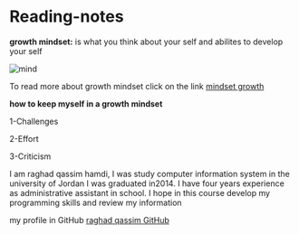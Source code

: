 # Reading-notes

**growth mindset:**
is what you think about your self and abilites to develop your self 

![mind](https://assets.entrepreneur.com/content/3x2/2000/1600288418-GettyImages-1185654371.jpg?width=700&crop=2:1)

To read more about growth mindset click on the link 
[mindset growth](https://www.mindsetworks.com/science/)

**how to keep myself in a growth mindset**

1-Challenges

2-Effort

3-Criticism

I am raghad qassim hamdi, I was study computer information system in the university of Jordan
I was graduated in2014.
I have four years experience as administrative assistant in
school.
 I hope in this course develop my programming skills and review my information
 
 my profile in GitHub
 [raghad qassim GitHub](https://github.com/Raghad-qassim)
